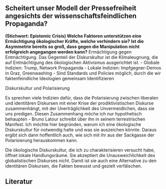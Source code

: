 ## Scheitert unser Modell der Pressefreiheit angesichts der wissenschaftsfeindlichen Propaganda?


**(Stichwort: Epistemic Crisis) Welche Faktoren unterstützen eine Ermächtigung ökologischer Kräfte, welche verhindern sie? Ist die Asymmetrie bereits so groß, dass gegen die Manipulation nicht erfolgreich angegangen werden kann?** Ermächtigung gegen Entmächtigung. Das Gegenteil der Diskurskultur ist die Klimaleugnung, die auf Entmächtigung des ökologischen Aktivismus ausgerichtet ist. 
      - Globale Indizien: Trump, Network Propaganda
      - Lokale Indizien: Impfgegner-Demos in Graz, Greenwashing
      - Sind Standards und Policies möglich, durch die wir faktenfeindliche Ideologien gemeinsam Identifizieren


Diskurskultur und Polarisierung

Es sprechen viele Indizien dafür, dass die Polarisierung zwischen liberalen und identitären Diskursen mit einer Krise der prodiktivistischen Diskurse zusammenhängt, mit der Unerträglichkeit des Unvermeidlichen, dass sie uns predigen. Diesen Zusammenhang möche ich nur hypothetisch behaupten - Bruno Latour schreibt über ihn in seinem terrestrischen Manifest. Ich möchte hier begründen, warum ich eine ökologische Diskurskultur für notwendig halte und was sie auszeichen könnte. Daraus ergibt sich dann hoffentlich auch, wie sich mit ihr aus der Sackgasse der Polarisierung herauskommen kann. 

Die ökologische Diskurskultur, die ich zu charakterisieren versucht habe, öffnet lokale Handlungsräume. Sie akzeptiert die Unausweichlichkeit des globalistischen Diskurses nicht. Damit ist sie auch eine Alternative zu den identitären Diskursen, die Fakten bewusst und gezielt verfälschen. 


## Literatur